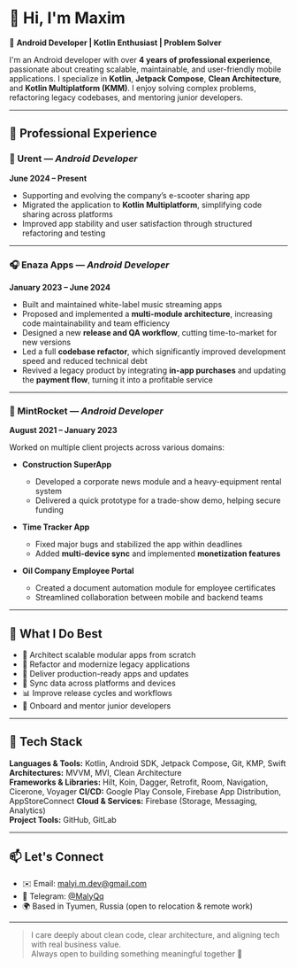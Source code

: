 # 👋 Hi, I'm Maxim

🎯 **Android Developer | Kotlin Enthusiast | Problem Solver**

I'm an Android developer with over **4 years of professional experience**, passionate about creating scalable, maintainable, and user-friendly mobile applications. I specialize in **Kotlin**, **Jetpack Compose**, **Clean Architecture**, and **Kotlin Multiplatform (KMM)**. I enjoy solving complex problems, refactoring legacy codebases, and mentoring junior developers.

---

## 💼 Professional Experience

### 🛴 Urent — *Android Developer*  
**June 2024 – Present**

- Supporting and evolving the company’s e-scooter sharing app
- Migrated the application to **Kotlin Multiplatform**, simplifying code sharing across platforms
- Improved app stability and user satisfaction through structured refactoring and testing

---

### 🎧 Enaza Apps — *Android Developer*  
**January 2023 – June 2024**

- Built and maintained white-label music streaming apps
- Proposed and implemented a **multi-module architecture**, increasing code maintainability and team efficiency
- Designed a new **release and QA workflow**, cutting time-to-market for new versions
- Led a full **codebase refactor**, which significantly improved development speed and reduced technical debt
- Revived a legacy product by integrating **in-app purchases** and updating the **payment flow**, turning it into a profitable service

---

### 🧩 MintRocket — *Android Developer*  
**August 2021 – January 2023**

Worked on multiple client projects across various domains:

- **Construction SuperApp**
  - Developed a corporate news module and a heavy-equipment rental system
  - Delivered a quick prototype for a trade-show demo, helping secure funding

- **Time Tracker App**
  - Fixed major bugs and stabilized the app within deadlines
  - Added **multi-device sync** and implemented **monetization features**

- **Oil Company Employee Portal**
  - Created a document automation module for employee certificates
  - Streamlined collaboration between mobile and backend teams

---

## 🧠 What I Do Best

- 🧱 Architect scalable modular apps from scratch
- 🚀 Refactor and modernize legacy applications
- 📲 Deliver production-ready apps and updates
- 🔄 Sync data across platforms and devices
- 📊 Improve release cycles and workflows
- 💬 Onboard and mentor junior developers

---

## 🔧 Tech Stack

**Languages & Tools:** Kotlin, Android SDK, Jetpack Compose, Git, KMP, Swift  
**Architectures:** MVVM, MVI, Clean Architecture  
**Frameworks & Libraries:** Hilt, Koin, Dagger, Retrofit, Room, Navigation, Cicerone, Voyager 
**CI/CD:** Google Play Console, Firebase App Distribution, AppStoreConnect
**Cloud & Services:** Firebase (Storage, Messaging, Analytics)  
**Project Tools:** GitHub, GitLab  

---

## 📫 Let's Connect

- ✉️ Email: [malyi.m.dev@gmail.com](mailto:malyi.m.dev@gmail.com)
- 💬 Telegram: [@MalyQq](https://t.me/MalyQq) 
- 🌍 Based in Tyumen, Russia (open to relocation & remote work)  

---

> I care deeply about clean code, clear architecture, and aligning tech with real business value.  
> Always open to building something meaningful together 🚀

